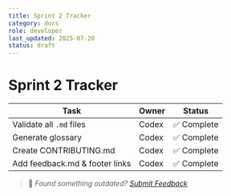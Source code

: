 ```yaml
---
title: Sprint 2 Tracker
category: docs
role: developer
last_updated: 2025-07-20
status: draft
---
```


# Sprint 2 Tracker

| Task | Owner | Status |
|------|-------|--------|
| Validate all `.md` files | Codex | ✅ Complete |
| Generate glossary | Codex | ✅ Complete |
| Create CONTRIBUTING.md | Codex | ✅ Complete |
| Add feedback.md & footer links | Codex | ✅ Complete |

> 💬 *Found something outdated? [Submit Feedback](feedback.md)*
